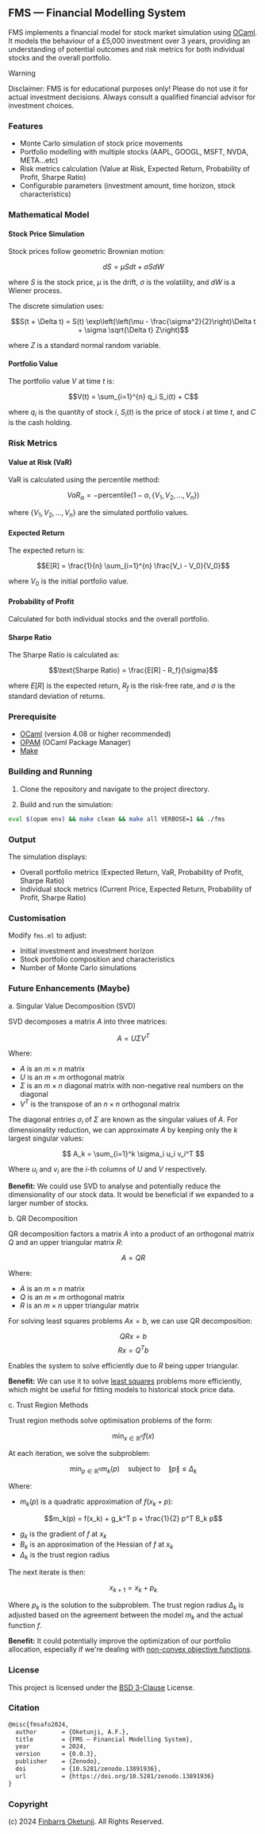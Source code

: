 ## FMS — Financial Modelling System

FMS implements a financial model for stock market simulation using [OCaml](https://en.wikipedia.org/wiki/OCaml). It models the behaviour of a £5,000 investment over 3 years, providing an understanding of potential outcomes and risk metrics for both individual stocks and the overall portfolio.

> [!WARNING]
> Disclaimer: FMS is for educational purposes only! Please do not use it for actual investment decisions. Always consult a qualified financial advisor for investment choices.

### Features

- Monte Carlo simulation of stock price movements
- Portfolio modelling with multiple stocks (AAPL, GOOGL, MSFT, NVDA, META...etc)
- Risk metrics calculation (Value at Risk, Expected Return, Probability of Profit, Sharpe Ratio)
- Configurable parameters (investment amount, time horizon, stock characteristics)

### Mathematical Model

#### Stock Price Simulation

Stock prices follow geometric Brownian motion:

$$dS = \mu S dt + \sigma S dW$$

where $S$ is the stock price, $\mu$ is the drift, $\sigma$ is the volatility, and $dW$ is a Wiener process.

The discrete simulation uses:

$$S(t + \Delta t) = S(t) \exp\left(\left(\mu - \frac{\sigma^2}{2}\right)\Delta t + \sigma \sqrt{\Delta t} Z\right)$$

where $Z$ is a standard normal random variable.

#### Portfolio Value

The portfolio value $V$ at time $t$ is:

$$V(t) = \sum_{i=1}^{n} q_i S_i(t) + C$$

where $q_i$ is the quantity of stock $i$, $S_i(t)$ is the price of stock $i$ at time $t$, and $C$ is the cash holding.

### Risk Metrics

#### Value at Risk (VaR)

VaR is calculated using the percentile method:

$$VaR_\alpha = -\text{percentile}(1-\alpha, \{V_1, V_2, ..., V_n\})$$

where $\{V_1, V_2, ..., V_n\}$ are the simulated portfolio values.

#### Expected Return

The expected return is:

$$E[R] = \frac{1}{n} \sum_{i=1}^{n} \frac{V_i - V_0}{V_0}$$

where $V_0$ is the initial portfolio value.

#### Probability of Profit

Calculated for both individual stocks and the overall portfolio.

#### Sharpe Ratio

The Sharpe Ratio is calculated as:

$$\text{Sharpe Ratio} = \frac{E[R] - R_f}{\sigma}$$

where $E[R]$ is the expected return, $R_f$ is the risk-free rate, and $\sigma$ is the standard deviation of returns.

### Prerequisite

- [OCaml](https://ocaml.org/) (version 4.08 or higher recommended)
- [OPAM](https://opam.ocaml.org/) (OCaml Package Manager)
- [Make](https://en.wikipedia.org/wiki/Make_(software))

### Building and Running

1. Clone the repository and navigate to the project directory.

2. Build and run the simulation:

```sh
eval $(opam env) && make clean && make all VERBOSE=1 && ./fms
```

### Output

The simulation displays:

- Overall portfolio metrics (Expected Return, VaR, Probability of Profit, Sharpe Ratio)
- Individual stock metrics (Current Price, Expected Return, Probability of Profit, Sharpe Ratio)

### Customisation

Modify `fms.ml` to adjust:

- Initial investment and investment horizon
- Stock portfolio composition and characteristics
- Number of Monte Carlo simulations

### Future Enhancements (Maybe)

a. Singular Value Decomposition (SVD)

SVD decomposes a matrix $A$ into three matrices:

$$A = U\Sigma V^T$$

Where:

- $A$ is an $m \times n$ matrix
- $U$ is an $m \times m$ orthogonal matrix
- $\Sigma$ is an $m \times n$ diagonal matrix with non-negative real numbers on the diagonal
- $V^T$ is the transpose of an $n \times n$ orthogonal matrix

The diagonal entries $\sigma_i$ of $\Sigma$ are known as the singular values of $A$. For dimensionality reduction, we can approximate $A$ by keeping only the $k$ largest singular values:

$$ A_k = \sum_{i=1}^k \sigma_i u_i v_i^T $$

Where $u_i$ and $v_i$ are the $i$-th columns of $U$ and $V$ respectively.

**Benefit:** We could use SVD to analyse and potentially reduce the dimensionality of our stock data. It would be beneficial if we expanded to a larger number of stocks.

b. QR Decomposition

QR decomposition factors a matrix $A$ into a product of an orthogonal matrix $Q$ and an upper triangular matrix $R$:

$$ A = QR $$

Where:
- $A$ is an $m \times n$ matrix
- $Q$ is an $m \times m$ orthogonal matrix
- $R$ is an $m \times n$ upper triangular matrix

For solving least squares problems $Ax = b$, we can use QR decomposition:

$$ QRx = b $$
$$ Rx = Q^Tb $$

Enables the system to solve efficiently due to $R$ being upper triangular.

**Benefit:** We can use it to solve [least squares](https://en.wikipedia.org/wiki/Least_squares) problems more efficiently, which might be useful for fitting models to historical stock price data.

c. Trust Region Methods

Trust region methods solve optimisation problems of the form:

$$\min_{x \in \mathbb{R}^n} f(x)$$

At each iteration, we solve the subproblem:

$$ \min_{p \in \mathbb{R}^n} m_k(p) \quad \text{subject to} \quad \|p\| \leq \Delta_k $$

Where:

- $m_k(p)$ is a quadratic approximation of $f(x_k + p)$:

$$m_k(p) = f(x_k) + g_k^T p + \frac{1}{2} p^T B_k p$$

- $g_k$ is the gradient of $f$ at $x_k$
- $B_k$ is an approximation of the Hessian of $f$ at $x_k$
- $\Delta_k$ is the trust region radius

The next iterate is then:

$$x_{k+1} = x_k + p_k$$

Where $p_k$ is the solution to the subproblem. The trust region radius $\Delta_k$ is adjusted based on the agreement between the model $m_k$ and the actual function $f$.

**Benefit:** It could potentially improve the optimization of our portfolio allocation, especially if we're dealing with [non-convex objective functions](https://en.wikipedia.org/wiki/Rosenbrock_function).

### License

This project is licensed under the [BSD 3-Clause](LICENSE) License.

### Citation

```tex
@misc{fmsafo2024,
  author       = {Oketunji, A.F.},
  title        = {FMS — Financial Modelling System},
  year         = 2024,
  version      = {0.0.3},
  publisher    = {Zenodo},
  doi          = {10.5281/zenodo.13891936},
  url          = {https://doi.org/10.5281/zenodo.13891936}
}
```

### Copyright

(c) 2024 [Finbarrs Oketunji](https://finbarrs.eu). All Rights Reserved.
